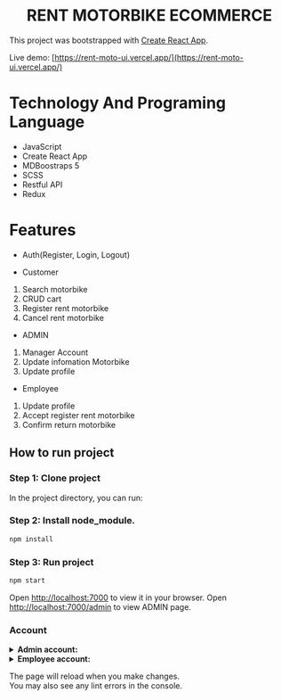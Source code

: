 <h1 align="center"> RENT MOTORBIKE ECOMMERCE </h1>

This project was bootstrapped with [Create React App](https://github.com/facebook/create-react-app).

Live demo: [https://rent-moto-ui.vercel.app/](https://rent-moto-ui.vercel.app/)

# Technology And Programing Language

-   JavaScript
-   Create React App
-   MDBoostraps 5
-   SCSS
-   Restful API
-   Redux

# Features

-   Auth(Register, Login, Logout)

*   Customer

1.  Search motorbike
2.  CRUD cart
3.  Register rent motorbike
4.  Cancel rent motorbike

-   ADMIN

1.  Manager Account
2.  Update infomation Motorbike
3.  Update profile

-   Employee

1.  Update profile
2.  Accept register rent motorbike
3.  Confirm return motorbike

## How to run project

### Step 1: Clone project

In the project directory, you can run:

### Step 2: Install node_module.

```bash
npm install
```

### Step 3: Run project

```bash
npm start
```

Open [http://localhost:7000](http://localhost:7000) to view it in your browser.
Open [http://localhost:7000/admin](http://localhost:7000/admin) to view ADMIN page.

### Account

<details>
    <summary><strong>Admin account:</strong></summary>
    <p>Account: viettruong</p>
    <p>Password: vt123</p>
</details>

<details>
    <summary><strong>Employee account:</strong></summary>
    <p>Account: vt_nv</p>
    <p>Password: vt123</p>
</details>

The page will reload when you make changes.\
You may also see any lint errors in the console.
